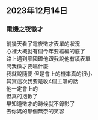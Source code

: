 ## 2023年12月14日
### 電機之夜徵才

前幾天看了電夜徵才表單的狀況  
心裡大概就有個今年要縮編的底了  
路上遇到廖國璋他跟我說他有填表單  
問我徵才要唱什麼  
我就說隨便 但是會上的機率真的很小  
其實這次我要是收4個主唱的話  
他一定會上的  
但真的抱歉了  
早知道徵才的時候就不錄影了  
去你媽的那個無奈的笑容  